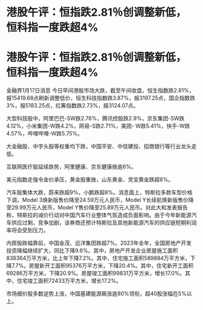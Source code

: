 # 港股午评：恒指跌2.81％创调整新低，恒科指一度跌超4%

# 港股午评：恒指跌2.81％创调整新低，恒科指一度跌超4%

金融界1月17日消息
今日早间港股市场大跌，截至午间收盘，恒生指数跌2.81%，报15419.68点刷新调整低价，恒生科技指数跌3.87%，报3197.25点，国企指数跌3%，报5183.25点，红筹指数跌2.73%，报3124.07点。

大型科技股中，阿里巴巴-SW跌2.78%，腾讯控股跌2.9%，京东集团-SW跌4.12%，小米集团-W跌4.2%，网易-S跌2.71%，美团-
W跌5.41%，快手-W跌4.57%，哔哩哔哩-W跌5.75%。

大金融股、中字头股等权重均下跌，中国平安、中信建投、招商银行等行业龙头走低。

互联网医疗股延续跌势，阿里健康、京东健康挫逾6%。

美元指数走强令金价承压，黄金股重挫，山东黄金、灵宝黄金跌超8%。

汽车股集体大跌，蔚来跌超9%，小鹏跌超8%。消息面上，特斯拉多款车型价格下调，Model 3焕新版售价降至24.59万元人民币，Model
Y长续航焕新版售价降至29.99万元人民币，Model
Y售价降至25.89万元人民币。对此大和发表报告称，特斯拉的减价行动对中国汽车行业整体气氛造成负面影响。由于今年新能源汽车供应过剩，竞争加剧，该券商还预计特斯拉及其他新能源汽车的供应链短期利润率将会受到压力。

内房股跌幅靠前，中国金茂、远洋集团跌超7%。2023年全年，全国房地产开发投资降幅继续扩大，同比下降9.6%。其中，房地产开发企业房屋施工面积838364万平方米，比上年下降7.2%。其中，住宅施工面积589884万平方米，下降7.7%。房屋新开工面积95376万平方米，下降20.4%。其中，住宅新开工面积69286万平方米，下降20.9%。房屋竣工面积99831万平方米，增长17.0%。其中，住宅竣工面积72433万平方米，增长17.2%。

市场细价股多数逆势上涨，中国基建能源飙涨逾80%领衔，超40股涨幅在5%以上。


